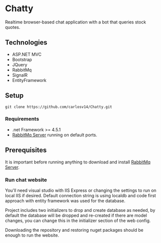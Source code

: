 # Chatty
Realtime browser-based chat application with a bot that queries stock quotes.

## Technologies
* ASP.NET MVC
* Bootstrap
* JQuery
* RabbitMq
* SignalR
* EntityFramework

## Setup
`git clone https://github.com/carlosv14/Chatty.git`

### Requirements
* .net Framework >= 4.5.1
* [RabbitMq Server](https://www.rabbitmq.com/download.html) running on default ports.

## Prerequisites
It is important before running anything to download and install [RabbitMq Server](https://www.rabbitmq.com/download.html).

### Run chat website
You'll need visual studio with IIS Express or changing the settings to run on local IIS if desired. Default connection string is using localdb and code first approach with entity framework was used for the database. 

Project includes two initializers to drop and create database as needed, by default the database will be dropped and re-created if there are model changes, you can change this in the initializer section of the web config.

Downloading the repository and restoring nuget packages should be enough to run the website.
